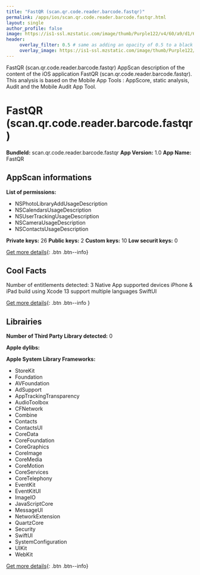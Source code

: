 ```yaml
---
title: "FastQR (scan.qr.code.reader.barcode.fastqr)"
permalink: /apps/ios/scan.qr.code.reader.barcode.fastqr.html
layout: single
author_profile: false
image: https://is1-ssl.mzstatic.com/image/thumb/Purple122/v4/60/a9/d1/60a9d1f5-bf0f-ef89-8214-0e7df9cfaa83/AppIcon-0-1x_U007emarketing-0-7-0-85-220.png/512x512bb.jpg
header: 
     overlay_filter: 0.5 # same as adding an opacity of 0.5 to a black background
     overlay_image: https://is1-ssl.mzstatic.com/image/thumb/Purple122/v4/60/a9/d1/60a9d1f5-bf0f-ef89-8214-0e7df9cfaa83/AppIcon-0-1x_U007emarketing-0-7-0-85-220.png/512x512bb.jpg
---
```

FastQR (scan.qr.code.reader.barcode.fastqr) AppScan description of the content of the iOS application FastQR (scan.qr.code.reader.barcode.fastqr). This analysis is based on the Mobile App Tools : AppScore, static analysis, Audit and the Mobile Audit App Tool.

# FastQR (scan.qr.code.reader.barcode.fastqr)

**BundleId:** scan.qr.code.reader.barcode.fastqr
**App Version:** 1.0
**App Name:** FastQR


## AppScan informations 

**List of permissions:** 
- NSPhotoLibraryAddUsageDescription
- NSCalendarsUsageDescription
- NSUserTrackingUsageDescription
- NSCameraUsageDescription
- NSContactsUsageDescription
  
  
**Private keys:** 26
**Public keys:** 2
**Custom keys:** 10
**Low securit keys:** 0
  
[Get more details](/pricing.html){: .btn .btn--info}

## Cool Facts

Number of entitlements detected: 3
Native App
supported devices iPhone & iPad
build using Xcode 13
support multiple languages
SwiftUI
  
[Get more details](/pricing.html){: .btn .btn--info }

## Librairies 
**Number of Third Party Library detected:** 0


**Apple dylibs:**


**Apple System Library Frameworks:**
- StoreKit
- Foundation
- AVFoundation
- AdSupport
- AppTrackingTransparency
- AudioToolbox
- CFNetwork
- Combine
- Contacts
- ContactsUI
- CoreData
- CoreFoundation
- CoreGraphics
- CoreImage
- CoreMedia
- CoreMotion
- CoreServices
- CoreTelephony
- EventKit
- EventKitUI
- ImageIO
- JavaScriptCore
- MessageUI
- NetworkExtension
- QuartzCore
- Security
- SwiftUI
- SystemConfiguration
- UIKit
- WebKit


  
[Get more details](/pricing.html){: .btn .btn--info}

